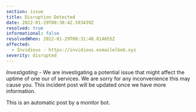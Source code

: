 ```yaml
---
section: issue
title: Disruption Detected
date: 2022-01-29T00:30:42.593439Z
resolved: true
informational: false
resolvedWhen: 2022-01-29T00:31:48.814655Z
affected:
  - Invidious - https://invidious.esmailelbob.xyz
severity: disrupted
---
```

*Investigating* - We are investigating a potential issue that might affect the uptime of one our of services. We are sorry for any inconvenience this may cause you. This incident post will be updated once we have more information.

This is an automatic post by a monitor bot.
        
